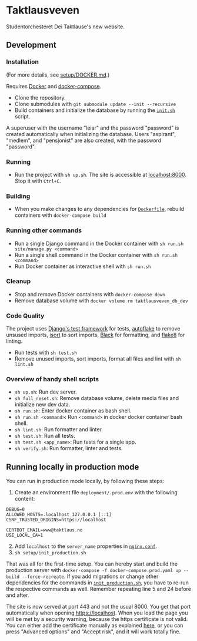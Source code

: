 # Taktlausveven

Studentorchesteret Dei Taktlause's new website.

## Development

### Installation

(For more details, see [setup/DOCKER.md](./setup/DOCKER.md).)

Requires [Docker](https://docs.docker.com/get-docker/) and [docker-compose](https://docs.docker.com/compose/install/).

- Clone the repository.
- Clone submodules with `git submodule update --init --recursive`
- Build containers and initialize the database by running the [`init.sh`](./init.sh) script.

A superuser with the username "leiar" and the password "password" is created automatically when initializing the database. Users "aspirant", "medlem", and "pensjonist" are also created, with the password "password".

### Running

- Run the project with `sh up.sh`. The site is accessible at [localhost:8000](http://localhost:8000/). Stop it with `Ctrl+C`.

### Building

- When you make changes to any dependencies for [`Dockerfile`](./Dockerfile), rebuild containers with `docker-compose build`

### Running other commands

- Run a single Django command in the Docker container with `sh run.sh site/manage.py <command>`
- Run a single shell command in the Docker container with `sh run.sh <command>`
- Run Docker container as interactive shell with `sh run.sh`

### Cleanup

- Stop and remove Docker containers with `docker-compose down`
- Remove database volume with `docker volume rm taktlausveven_db_dev`

### Code Quality

The project uses [Django's test framework](https://docs.djangoproject.com/en/4.0/topics/testing/) for tests, [autoflake](https://github.com/myint/autoflake) to remove unsused imports, [isort](https://pycqa.github.io/isort/index.html) to sort imports, [Black](https://black.readthedocs.io/en/stable/) for formatting, and [flake8](https://flake8.pycqa.org/en/latest/) for linting.

- Run tests with `sh test.sh`
- Remove unused imports, sort imports, format all files and lint with `sh lint.sh`

### Overview of handy shell scripts

- `sh up.sh`: Run dev server.
- `sh full_reset.sh`: Remove database volume, delete media files and initialize new dev data.
- `sh run.sh`: Enter docker container as bash shell.
- `sh run.sh <command>`: Run `<command>` in docker docker container bash shell.
- `sh lint.sh`: Run formatter and linter.
- `sh test.sh`: Run all tests.
- `sh test.sh <app_name>`: Run tests for a single app.
- `sh verify.sh`: Run formatter, linter and tests.

## Running locally in production mode

You can run in production mode locally, by following these steps:

1. Create an environment file `deployment/.prod.env` with the following content:

```env
DEBUG=0
ALLOWED_HOSTS=.localhost 127.0.0.1 [::1]
CSRF_TRUSTED_ORIGINS=https://localhost

CERTBOT_EMAIL=www@taktlaus.no
USE_LOCAL_CA=1
```

2. Add `localhost` to the `server_name` properties in [`nginx.conf`](deployment/nginx.conf).
3. `sh setup/init_production.sh`

That was all for the first-time setup. You can hereby start and build the production server with `docker-compose -f docker-compose.prod.yaml up --build --force-recreate`. If you add migrations or change other dependencies for the commands in [`init_production.sh`](setup/init_production.sh), you have to re-run the respective commands as well. Remember repeating line 5 and 24 before and after.

The site is now served at port 443 and not the usual 8000. You get that port automatically when opening [https://localhost](https://localhost). When you load the page you will be met by a security warning, because the https certificate is not valid. You can either add the certificate manually as explained [here](https://github.com/JonasAlfredsson/docker-nginx-certbot/blob/master/docs/advanced_usage.md#local-ca), or you can press "Advanced options" and "Accept risk", and it will work totally fine.
